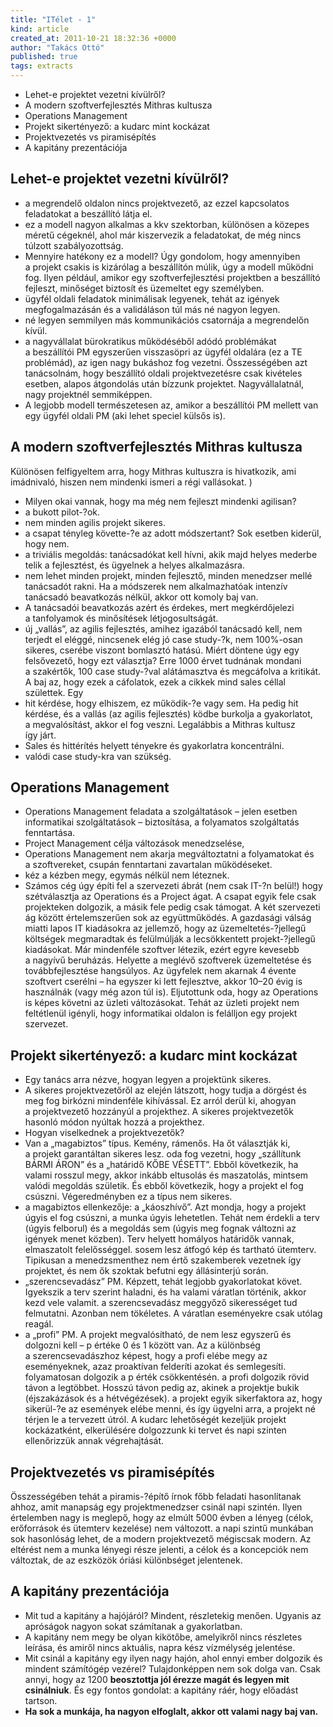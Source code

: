 ```yaml
---
title: "ITélet - 1"
kind: article
created_at: 2011-10-21 18:32:36 +0000
author: "Takács Ottó"
published: true
tags: extracts
---
```

- Lehet-e projektet vezetni kívülről?
- A modern szoftverfejlesztés Mithras kultusza
- Operations Management
- Projekt sikertényező: a kudarc mint kockázat
- Projektvezetés vs piramisépítés 
- A kapitány prezentációja 

<!--break-->

Lehet-e projektet vezetni kívülről?
----

- a megrendelő oldalon nincs projektvezető, az ezzel kapcsolatos feladatokat a beszállító látja el.
- ez a modell nagyon alkalmas a kkv szektorban, különösen a közepes méretű cégeknél, ahol már kiszervezik a feladatokat, de még nincs túlzott szabályozottság.
- Mennyire hatékony ez a modell? Úgy gondolom, hogy amennyiben a projekt csakis is kizárólag a beszállítón múlik, úgy a modell működni fog. Ilyen például, amikor egy szoftverfejlesztési projektben a beszállító fejleszt, minőséget biztosít és üzemeltet egy személyben.
- ügyfél oldali feladatok minimálisak legyenek, tehát az igények megfogalmazásán és a validáláson túl más né nagyon legyen.
- né legyen semmilyen más kommunikációs csatornája a megrendelőn kívül. 
- a nagyvállalat bürokratikus működéséből adódó problémákat a beszállítói PM egyszerűen visszasöpri az ügyfél oldalára (ez a TE problémád), az igen nagy bukáshoz fog vezetni. Összességében azt tanácsolnám, hogy beszállító oldali projektvezetésre csak kivételes esetben, alapos átgondolás után bízzunk projektet. Nagyvállalatnál, nagy projektnél semmiképpen.
- A legjobb modell természetesen az, amikor a beszállítói PM mellett van egy ügyfél oldali PM (aki lehet speciel külsős is).

A modern szoftverfejlesztés Mithras kultusza
---------

Különösen felfigyeltem arra, hogy Mithras kultuszra is hivatkozik, ami imádnivaló, hiszen nem mindenki ismeri a régi vallásokat. )

- Milyen okai vannak, hogy ma még nem fejleszt mindenki agilisan?
- a bukott pilot-?ok.
- nem minden agilis projekt sikeres.
- a csapat tényleg követte-?e az adott módszertant? Sok esetben kiderül, hogy nem.
- a triviális megoldás: tanácsadókat kell hívni, akik majd helyes mederbe telik a fejlesztést, és ügyelnek a helyes alkalmazásra.
- nem lehet minden projekt, minden fejlesztő, minden menedzser mellé tanácsadót rakni. Ha a módszerek nem alkalmazhatóak intenzív tanácsadó beavatkozás nélkül, akkor ott komoly baj van.
- A tanácsadói beavatkozás azért és érdekes, mert megkérdőjelezi a tanfolyamok és minősítések létjogosultságát.
- új „vallás”, az agilis fejlesztés, amihez igazából tanácsadó kell, nem terjedt el eléggé, nincsenek elég jó case study-?k, nem 100%-osan sikeres, cserébe viszont bomlasztó hatású. Miért döntene úgy egy felsővezető, hogy ezt választja? Erre 1000 érvet tudnának mondani a szakértők, 100 case study-?val alátámasztva és megcáfolva a kritikát. A baj az, hogy ezek a cáfolatok, ezek a cikkek mind sales céllal születtek. Egy
- hit kérdése, hogy elhiszem, ez működik-?e vagy sem. Ha pedig hit kérdése, és a vallás (az agilis fejlesztés) ködbe burkolja a gyakorlatot, a megvalósítást, akkor el fog veszni. Legalábbis a Mithras kultusz így járt.
- Sales és hittérítés helyett tényekre és gyakorlatra koncentrálni.
- valódi case study-kra  van szükség.

Operations Management
-------------

- Operations Management feladata a szolgáltatások – jelen esetben informatikai szolgáltatások – biztosítása, a folyamatos szolgáltatás fenntartása.
- Project Management célja változások menedzselése,
- Operations Management nem akarja megváltoztatni a folyamatokat és a szoftvereket, csupán fenntartani zavartalan működéseket.
- kéz a kézben megy, egymás nélkül nem léteznek.
- Számos cég úgy építi fel a szervezeti ábrát (nem csak IT-?n belül!) hogy szétválasztja az Operations és a Project ágat. A csapat egyik fele csak projekteken dolgozik, a másik fele pedig csak támogat. A két szervezeti ág között értelemszerűen sok az együttműködés.
A gazdasági válság miatti lapos IT kiadásokra az jellemző, hogy az üzemeltetés-?jellegű költségek megmaradtak és felülmúlják a lecsökkentett projekt-?jellegű kiadásokat.
Már mindenféle szoftver létezik, ezért egyre kevesebb a nagyívű beruházás. Helyette a meglévő szoftverek üzemeltetése és továbbfejlesztése hangsúlyos. Az ügyfelek nem akarnak 4 évente szoftvert cserélni – ha egyszer ki lett fejlesztve, akkor 10–20 évig is használnák (vagy még azon túl is).
Eljutottunk oda, hogy az Operations is képes követni az üzleti változásokat. Tehát az üzleti projekt nem feltétlenül igényli, hogy informatikai oldalon is felálljon egy projekt szervezet.

Projekt sikertényező: a kudarc mint kockázat
-------------

- Egy tanács arra nézve, hogyan legyen a projektünk sikeres.
- A sikeres projektvezetőről az elején látszott, hogy tudja a dörgést és meg fog birkózni mindenféle kihívással. Ez arról derül ki, ahogyan a projektvezető hozzányúl a projekthez. A sikeres projektvezetők hasonló módon nyúltak hozzá a projekthez.
- Hogyan viselkednek a projektvezetők? 
- Van a „magabiztos” típus. Kemény, rámenős. Ha őt választják ki, a projekt garantáltan sikeres lesz. oda fog vezetni, hogy „szállítunk BÁRMI ÁRON” és a „határidő KŐBE VÉSETT”. Ebből következik, ha valami rosszul megy, akkor inkább eltusolás és maszatolás, mintsem valódi megoldás születik. És ebből következik, hogy a projekt el fog csúszni. Végeredményben ez a típus nem sikeres.
- a magabiztos ellenkezője: a „káoszhívő”. Azt mondja, hogy a projekt úgyis el fog csúszni, a munka úgyis lehetetlen. Tehát nem érdekli a terv (úgyis felborul) és a megoldás sem (úgyis meg fognak változni az igények menet közben). Terv helyett homályos határidők vannak, elmaszatolt felelősséggel. sosem lesz átfogó kép és tartható ütemterv. Tipikusan a menedzsmenthez nem értő szakemberek vezetnek így projektet, és nem ők szoktak befutni egy állásinterjú során.
- „szerencsevadász” PM. Képzett, tehát legjobb gyakorlatokat követ. Igyekszik a terv szerint haladni, és ha valami váratlan történik, akkor kezd vele valamit. a szerencsevadász meggyőző sikerességet tud felmutatni. Azonban nem tökéletes. A váratlan eseményekre csak utólag reagál.
- a „profi” PM. A projekt megvalósítható, de nem lesz egyszerű és dolgozni kell – p értéke 0 és 1 között van. Az a különbség a szerencsevadászhoz képest, hogy a profi elébe megy az eseményeknek, azaz proaktívan felderíti azokat és semlegesíti. folyamatosan dolgozik a p érték csökkentésén. a profi dolgozik rövid távon a legtöbbet. Hosszú távon pedig az, akinek a projektje bukik (éjszakázások és a hétvégézések). a projekt egyik sikerfaktora az, hogy sikerül-?e az események elébe menni, és így ügyelni arra, a projekt né térjen le a tervezett útról. A kudarc lehetőségét kezeljük projekt kockázatként, elkerülésére dolgozzunk ki tervet és napi szinten ellenőrizzük annak végrehajtását.

Projektvezetés vs piramisépítés 
------------

Összességében tehát a piramis-?építő írnok főbb feladati hasonlítanak ahhoz, amit manapság egy projektmenedzser csinál napi szintén. Ilyen értelemben nagy is meglepő, hogy az elmúlt 5000 évben a lényeg (célok, erőforrások és ütemterv kezelése) nem változott.
a napi szintű munkában sok hasonlóság lehet, de a modern projektvezető mégiscsak modern. Az eltérést nem a munka lényegi része jelenti, a célok és a koncepciók nem változtak, de az eszközök óriási különbséget jelentenek.

A kapitány prezentációja 
--------------
- Mit tud a kapitány a hajójáról? Mindent, részletekig menően. Ugyanis az apróságok nagyon sokat számítanak a gyakorlatban.
- A kapitány nem megy be olyan kikötőbe, amelyikről nincs részletes leírása, és amiről nincs aktuális, napra kész vízmélység jelentése.
- Mit csinál a kapitány egy ilyen nagy hajón, ahol ennyi ember dolgozik és mindent számítógép vezérel? Tulajdonképpen nem sok dolga van. Csak annyi, hogy az 1200 __beosztottja jól érezze magát és legyen mit csinálniuk__. És egy fontos gondolat: a kapitány ráér, hogy előadást tartson. 
- __Ha sok a munkája, ha nagyon elfoglalt, akkor ott valami nagy baj van.__


<div class='old-comments'></div>